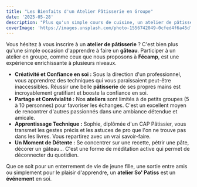 ```yaml
---
title: "Les Bienfaits d'un Atelier Pâtisserie en Groupe"
date: '2025-05-28'
description: "Plus qu'un simple cours de cuisine, un atelier de pâtisserie est un moment de partage, de créativité et de détente. Découvrez pourquoi vous devriez tenter l'expérience chez So' Patiss."
coverImage: 'https://images.unsplash.com/photo-1556742049-0cfed4f6a45d?q=80&w=1974&auto=format&fit=crop'
---
```


Vous hésitez à vous inscrire à un **atelier de pâtisserie** ? C'est bien plus qu'une simple occasion d'apprendre à faire un **gâteau**. Participer à un atelier en groupe, comme ceux que nous proposons à **Fécamp**, est une expérience enrichissante à plusieurs niveaux.

- **Créativité et Confiance en soi :** Sous la direction d'un professionnel, vous apprendrez des techniques qui vous paraissaient peut-être inaccessibles. Réussir une belle **pâtisserie** de ses propres mains est incroyablement gratifiant et booste la confiance en soi.
- **Partage et Convivialité :** Nos **ateliers** sont limités à de petits groupes (5 à 10 personnes) pour favoriser les échanges. C'est un excellent moyen de rencontrer d'autres passionnés dans une ambiance détendue et amicale.
- **Apprentissage Technique :** Sophie, diplômée d'un CAP Pâtissier, vous transmet les gestes précis et les astuces de pro que l'on ne trouve pas dans les livres. Vous repartirez avec un vrai savoir-faire.
- **Un Moment de Détente :** Se concentrer sur une recette, pétrir une pâte, décorer un gâteau... C'est une forme de méditation active qui permet de déconnecter du quotidien.

Que ce soit pour un enterrement de vie de jeune fille, une sortie entre amis ou simplement pour le plaisir d'apprendre, un **atelier So' Patiss** est un **événement** en soi.
